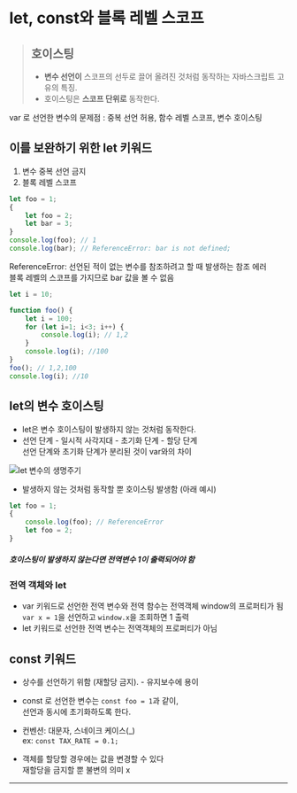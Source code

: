 # let, const와 블록 레벨 스코프 

> ## 호이스팅
> - __변수 선언이__ 스코프의 선두로 끌어 올려진 것처럼 동작하는 자바스크립트 고유의 특징.   
> - 호이스팅은 __스코프 단위로__ 동작한다. 


var 로 선언한 변수의 문제점 : 
중복 선언 허용, 함수 레벨 스코프, 변수 호이스팅   

## 이를 보완하기 위한 let 키워드 
1. 변수 중복 선언 금지
2. 블록 레벨 스코프
``` js
let foo = 1;
{
    let foo = 2;
    let bar = 3;
}
console.log(foo); // 1
console.log(bar); // ReferenceError: bar is not defined;
```
ReferenceError: 선언된 적이 없는 변수를 참조하려고 할 때 발생하는 참조 에러   
블록 레벨의 스코프를 가지므로 bar 값을 볼 수 없음   

```js
let i = 10;

function foo() {
    let i = 100;
    for (let i=1; i<3; i++) {
        console.log(i); // 1,2
    }
    console.log(i); //100
}
foo(); // 1,2,100
console.log(i); //10
```

## let의 변수 호이스팅 
- let은 변수 호이스팅이 발생하지 않는 것처럼 동작한다.  
- 선언 단계 - 일시적 사각지대 -  초기화 단계 - 할당 단계  
선언 단계와 초기화 단계가 분리된 것이 var와의 차이 


![let 변수의 생명주기](https://velog.velcdn.com/images%2Fvlrtpfdkxm%2Fpost%2F7491eafe-0408-4a47-807b-c731f323b559%2FTDZ.png "let 변수의 생명주기")

- 발생하지 않는 것처럼 동작할 뿐 호이스팅 발생함 (아래 예시)

```js
let foo = 1; 
{
    console.log(foo); // ReferenceError
    let foo = 2;
}
```
##### 호이스팅이 발생하지 않는다면 전역변수 1이 출력되어야 함  

### 전역 객체와 let
- var 키워드로 선언한 전역 변수와 전역 함수는 전역객체 window의 프로퍼티가 됨 `var x = 1`을 선언하고 `window.x`을 조회하면 1 출력 
- let 키워드로 선언한 전역 변수는 전역객체의 프로퍼티가 아님 


## const 키워드

- 상수를 선언하기 위함 (재할당 금지). - 유지보수에 용이 
- const 로 선언한 변수는 `const foo = 1`과 같이,  
선언과 동시에 초기화하도록 한다. 
- 컨벤션: 대문자, 스네이크 케이스(_)  
ex: `const TAX_RATE = 0.1;`

- 객체를 할당할 경우에는 값을 변경할 수 있다  
재할당을 금지할 뿐 불변의 의미 x

* * *
